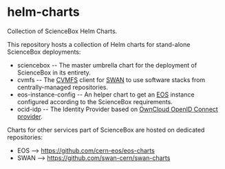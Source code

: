 # helm-charts
Collection of ScienceBox Helm Charts.

This repository hosts a collection of Helm charts for stand-alone ScienceBox deployments:
- sciencebox -- The master umbrella chart for the deployment of ScienceBox in its entirety.
- cvmfs -- The [CVMFS](https://cernvm.cern.ch/fs/) client for [SWAN](https://swan.web.cern.ch/swan/) to use software stacks from centrally-managed repositories.
- eos-instance-config -- An helper chart to get an [EOS](https://owncloud.dev/extensions/idp/) instance configured according to the ScienceBox requirements.
- ocid-idp -- The Identity Provider based on [OwnCloud OpenID Connect provider](https://owncloud.dev/extensions/idp/).

Charts for other services part of ScienceBox are hosted on dedicated repositories:
- EOS --> https://github.com/cern-eos/eos-charts
- SWAN --> https://github.com/swan-cern/swan-charts
